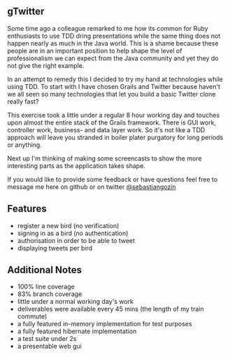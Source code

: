 gTwitter
--------

Some time ago a colleague remarked to me how its common for Ruby enthusiasts to use TDD dring presentations while the same thing does not happen nearly as much in the Java world. This is a shame because these people are in an important position to help shape the level of professionalism we can expect from the Java community and yet they do not give the right example.

In an attempt to remedy this I decided to try my hand at technologies while using TDD.
To start with I have chosen Grails and Twitter because haven't we all seen so many technologies that let you build a basic Twitter clone really fast?

This exercise took a little under a regular 8 hour working day and touches upon almost the entire stack of the Grails framework. There is GUI work, controller work, business- and data layer work. So it's not like a TDD approach will leave you stranded in boiler plater purgatory for long periods or anything.

Next up I'm thinking of making some screencasts to show the more interesting parts as the application takes shape.

If you would like to provide some feedback or have questions feel free to message me here on github or on twitter <a href="http://twitter.com/sebastiangozin">@sebastiangozin</a>

Features
--------

* register a new bird (no verification)
* signing in as a bird (no authentication)
* authorisation in order to be able to tweet
* displaying tweets per bird

Additional Notes
----------------

* 100% line coverage
* 83% branch coverage
* little under a normal working day's work
* deliverables were available every 45 mins (the length of my train commute)
* a fully featured in-memory implementation for test purposes
* a fully featured hibernate implementation
* a test suite under 2s
* a presentable web gui

